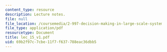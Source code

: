 ```yaml
---
content_type: resource
description: Lecture notes.
file: null
file_location: /coursemedia/2-997-decision-making-in-large-scale-systems-spring-2004/69b2f97c7cbe11f7f637788eac36dbb5_lec_15_v1.pdf
file_type: application/pdf
resourcetype: Document
title: lec_15_v1.pdf
uid: 69b2f97c-7cbe-11f7-f637-788eac36dbb5
---
```

